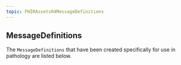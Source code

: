 ```yaml
---
topic: FHIRAssetsR4MessageDefinitions
---
```

## MessageDefinitions

The `MessageDefinitions` that have been created specifically for use in pathology are listed below.

